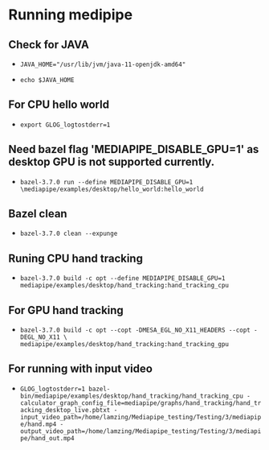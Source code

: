 # Running medipipe #

## Check for JAVA ##

- `JAVA_HOME="/usr/lib/jvm/java-11-openjdk-amd64"`

- `echo $JAVA_HOME`

## For CPU hello world ##

- `export GLOG_logtostderr=1`

## Need bazel flag 'MEDIAPIPE_DISABLE_GPU=1' as desktop GPU is not supported currently. ##

- `bazel-3.7.0 run --define MEDIAPIPE_DISABLE_GPU=1 \mediapipe/examples/desktop/hello_world:hello_world`

## Bazel clean ##
- `bazel-3.7.0 clean --expunge`


## Runing CPU hand tracking ##
- `bazel-3.7.0 build -c opt --define MEDIAPIPE_DISABLE_GPU=1 mediapipe/examples/desktop/hand_tracking:hand_tracking_cpu`


## For GPU hand tracking ##
- `bazel-3.7.0 build -c opt --copt -DMESA_EGL_NO_X11_HEADERS --copt -DEGL_NO_X11 \ mediapipe/examples/desktop/hand_tracking:hand_tracking_gpu`


## For running with input video ##
- `GLOG_logtostderr=1 bazel-bin/mediapipe/examples/desktop/hand_tracking/hand_tracking_cpu -calculator_graph_config_file=mediapipe/graphs/hand_tracking/hand_tracking_desktop_live.pbtxt -input_video_path=/home/lamzing/Mediapipe_testing/Testing/3/mediapipe/hand.mp4 -output_video_path=/home/lamzing/Mediapipe_testing/Testing/3/mediapipe/hand_out.mp4`